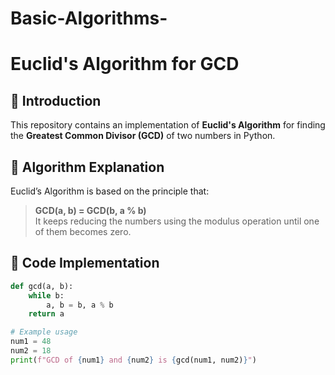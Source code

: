 # Basic-Algorithms-
# Euclid's Algorithm for GCD

## 📌 Introduction
This repository contains an implementation of **Euclid's Algorithm** for finding the **Greatest Common Divisor (GCD)** of two numbers in Python.

## 📜 Algorithm Explanation
Euclid’s Algorithm is based on the principle that:
> **GCD(a, b) = GCD(b, a % b)**  
It keeps reducing the numbers using the modulus operation until one of them becomes zero.

## 📝 Code Implementation
```python
def gcd(a, b):
    while b:
        a, b = b, a % b
    return a

# Example usage
num1 = 48
num2 = 18
print(f"GCD of {num1} and {num2} is {gcd(num1, num2)}")
